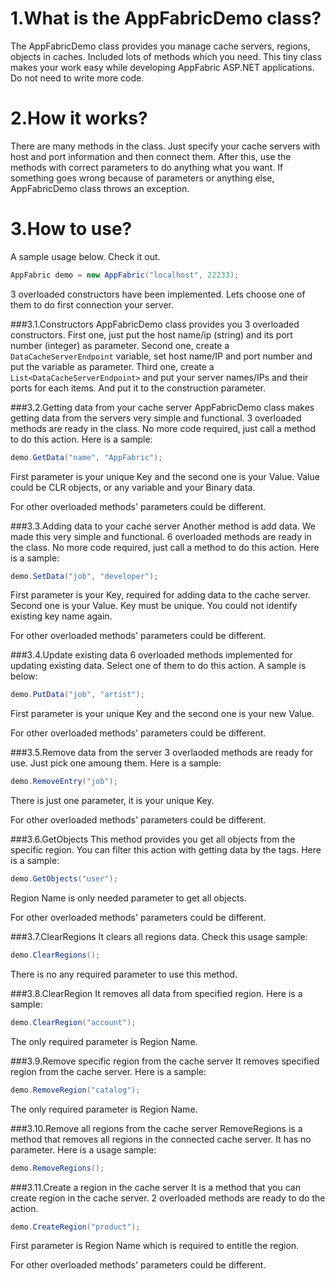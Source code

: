 1.What is the AppFabricDemo class?
=============
The AppFabricDemo class provides you manage cache servers, regions, objects in caches. Included lots of methods which you need. This tiny class makes your work easy while developing AppFabric ASP.NET applications. Do not need to write more code.

2.How it works?
=============
There are many methods in the class. Just specify your cache servers with host and port information and then connect them. After this, use the methods with correct parameters to do anything what you want. If something goes wrong because of parameters or anything else, AppFabricDemo class throws an exception.

3.How to use?
=============
A sample usage below. Check it out.
```c#
AppFabric demo = new AppFabric("localhost", 22233);
```
3 overloaded constructors have been implemented. Lets choose one of them to do first connection your server.

###3.1.Constructors
AppFabricDemo class provides you 3 overloaded constructors.
First one, just put the host name/ip (string) and its port number (integer) as parameter.
Second one, create a ```DataCacheServerEndpoint``` variable, set host name/IP and port number and put the variable as parameter.
Third one, create a ```List<DataCacheServerEndpoint>``` and put your server names/IPs and their ports for each items. And put it to the construction parameter.

###3.2.Getting data from your cache server
AppFabricDemo class makes getting data from the servers very simple and functional. 3 overloaded methods are ready in the class. No more code required, just call a method to do this action. Here is a sample:
```c#
demo.GetData("name", "AppFabric");
```
First parameter is your unique Key and the second one is your Value. Value could be CLR objects, or any variable and your Binary data.

For other overloaded methods' parameters could be different.

###3.3.Adding data to your cache server
Another method is add data. We made this very simple and functional. 6 overloaded methods are ready in the class. No more code required, just call a method to do this action. Here is a sample:
```c#
demo.SetData("job", "developer");
```
First parameter is your Key, required for adding data to the cache server. Second one is your Value. Key must be unique. You could not identify existing key name again.

For other overloaded methods' parameters could be different.

###3.4.Update existing data
6 overloaded methods implemented for updating existing data. Select one of them to do this action. A sample is below:
```c#
demo.PutData("job", "artist");
```
First parameter is your unique Key and the second one is your new Value.

For other overloaded methods' parameters could be different.

###3.5.Remove data from the server
3 overlaoded methods are ready for use. Just pick one amoung them. Here is a sample:
```c#
demo.RemoveEntry("job");
```
There is just one parameter, it is your unique Key.

For other overloaded methods' parameters could be different.

###3.6.GetObjects
This method provides you get all objects from the specific region. You can filter this action with getting data by the tags. Here is a sample:
```c#
demo.GetObjects("user");
```
Region Name is only needed parameter to get all objects.

For other overloaded methods' parameters could be different.

###3.7.ClearRegions
It clears all regions data. Check this usage sample:
```c#
demo.ClearRegions();
```
There is no any required parameter to use this method.

###3.8.ClearRegion
It removes all data from specified region. Here is a sample:
```c#
demo.ClearRegion("account");
```
The only required parameter is Region Name.

###3.9.Remove specific region from the cache server
It removes specified region from the cache server. Here is a sample:
```c#
demo.RemoveRegion("catalog");
```
The only required parameter is Region Name.

###3.10.Remove all regions from the cache server
RemoveRegions is a method that removes all regions in the connected cache server. It has no parameter. Here is a usage sample:
```c#
demo.RemoveRegions();
```

###3.11.Create a region in the cache server
It is a method that you can create region in the cache server. 2 overloaded methods are ready to do the action.
```c#
demo.CreateRegion("product");
```
First parameter is Region Name which is required to entitle the region.

For other overloaded methods' parameters could be different.
